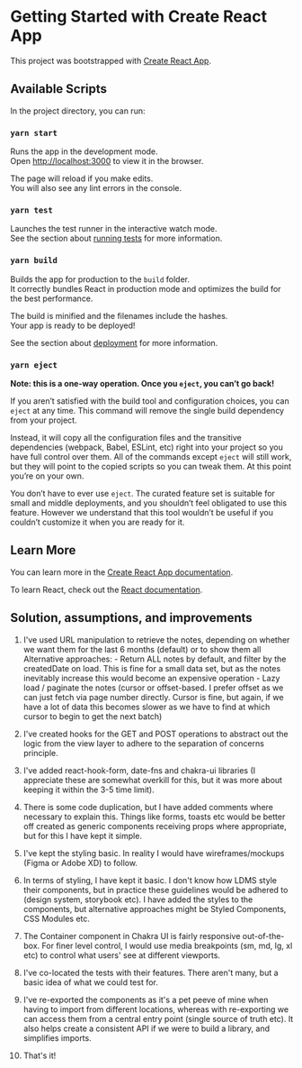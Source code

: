 # Getting Started with Create React App

This project was bootstrapped with [Create React App](https://github.com/facebook/create-react-app).

## Available Scripts

In the project directory, you can run:

### `yarn start`

Runs the app in the development mode.\
Open [http://localhost:3000](http://localhost:3000) to view it in the browser.

The page will reload if you make edits.\
You will also see any lint errors in the console.

### `yarn test`

Launches the test runner in the interactive watch mode.\
See the section about [running tests](https://facebook.github.io/create-react-app/docs/running-tests) for more information.

### `yarn build`

Builds the app for production to the `build` folder.\
It correctly bundles React in production mode and optimizes the build for the best performance.

The build is minified and the filenames include the hashes.\
Your app is ready to be deployed!

See the section about [deployment](https://facebook.github.io/create-react-app/docs/deployment) for more information.

### `yarn eject`

**Note: this is a one-way operation. Once you `eject`, you can’t go back!**

If you aren’t satisfied with the build tool and configuration choices, you can `eject` at any time. This command will remove the single build dependency from your project.

Instead, it will copy all the configuration files and the transitive dependencies (webpack, Babel, ESLint, etc) right into your project so you have full control over them. All of the commands except `eject` will still work, but they will point to the copied scripts so you can tweak them. At this point you’re on your own.

You don’t have to ever use `eject`. The curated feature set is suitable for small and middle deployments, and you shouldn’t feel obligated to use this feature. However we understand that this tool wouldn’t be useful if you couldn’t customize it when you are ready for it.

## Learn More

You can learn more in the [Create React App documentation](https://facebook.github.io/create-react-app/docs/getting-started).

To learn React, check out the [React documentation](https://reactjs.org/).


## Solution, assumptions, and improvements

1. I've used URL manipulation to retrieve the notes, depending on whether we want them for the last 6 months (default)
 or to show them all
    Alternative approaches:
        - Return ALL notes by default, and filter by the createdDate on load. This is fine for a small data set, but as the notes inevitably increase this would become an expensive operation
        - Lazy load / paginate the notes (cursor or offset-based. I prefer offset as we can just fetch via page number directly. Cursor is fine, but again, if we have a lot of data this becomes slower as we have to find at which cursor to begin to get the next batch)

2. I've created hooks for the GET and POST operations to abstract out the logic from the view layer to adhere to the separation of concerns principle.
3. I've added react-hook-form, date-fns and chakra-ui libraries (I appreciate these are somewhat overkill for this, but it was more about keeping it within the 3-5 time limit).
4. There is some code duplication, but I have added comments where necessary to explain this. Things like forms, toasts etc would be better off created as generic components receiving props where appropriate, but for this I have kept it simple.
5. I've kept the styling basic. In reality I would have wireframes/mockups (Figma or Adobe XD) to follow.
6. In terms of styling, I have kept it basic. I don't know how LDMS style their components, but in practice these guidelines would be adhered to (design system, storybook etc). I have added the styles to the components, but alternative approaches might be Styled Components, CSS Modules etc.
7. The Container component in Chakra UI is fairly responsive out-of-the-box. For finer level control, I would use media breakpoints (sm, md, lg, xl etc) to control what users' see at different viewports.
8. I've co-located the tests with their features. There aren't many, but a basic idea of what we could test for.
9. I've re-exported the components as it's a pet peeve of mine when having to import from different locations, whereas with re-exporting we can access them from a central entry point (single source of truth etc).
It also helps create a consistent API if we were to build a library, and simplifies imports.
10. That's it!
 
